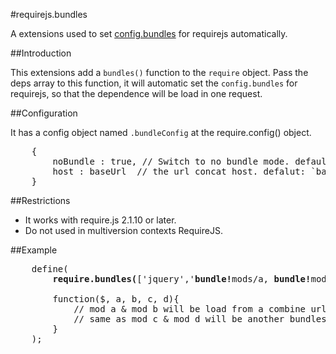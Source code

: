 #requirejs.bundles

A extensions used to set [config.bundles](http://www.requirejs.org/docs/api.html#config-bundles) for requirejs automatically.


##Introduction

This extensions add a `bundles()` function to the `require` object. Pass the deps array to this function, it will 
automatic set the `config.bundles` for requirejs, so that the dependence will be load in one request.


##Configuration

It has a config object named `.bundleConfig` at the require.config() object.
<pre>
    {
        noBundle : true, // Switch to no bundle mode. default: `false`
        host : baseUrl  // the url concat host. defalut: `baseUrl host`
    }
</pre>

##Restrictions

* It works with require.js 2.1.10 or later.
* Do not used in multiversion contexts RequireJS.


##Example

<pre>
	define(
    	<b>require.bundles(</b>['jquery','<b>bundle!</b>mods/a, <b>bundle!</b>mods/b', '<b>bundle!1:</b>mods/c, <b>bundle!1:</b>mods/c']<b>)</b>,
    	
    	function($, a, b, c, d){
            // mod a &amp; mod b will be load from a combine url like http://example.com/c/=/mods/a.js,/mods/b.js
            // same as mod c &amp; mod d will be another bundles
    	}
	);
</pre>

